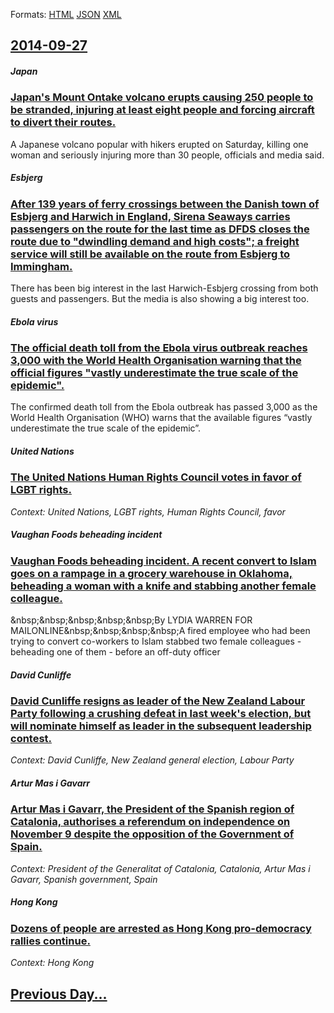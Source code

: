 
Formats: [HTML](2014/09/27/index.html)  [JSON](2014/09/27/index.json)  [XML](2014/09/27/index.xml)  

## [2014-09-27](/news/2014/09/27/index.md)

##### Japan
### [Japan's Mount Ontake volcano erupts causing 250 people to be stranded, injuring at least eight people and forcing aircraft to divert their routes. ](/news/2014/09/27/japan-s-mount-ontake-volcano-erupts-causing-250-people-to-be-stranded-injuring-at-least-eight-people-and-forcing-aircraft-to-divert-their-r.md)
A Japanese volcano popular with hikers erupted on Saturday, killing one woman and seriously injuring more than 30 people, officials and media said.

##### Esbjerg
### [After 139 years of ferry crossings between the Danish town of Esbjerg and Harwich in England, Sirena Seaways carries passengers on the route for the last time as DFDS closes the route due to "dwindling demand and high costs"; a freight service will still be available on the route from Esbjerg to Immingham. ](/news/2014/09/27/after-139-years-of-ferry-crossings-between-the-danish-town-of-esbjerg-and-harwich-in-england-sirena-seaways-carries-passengers-on-the-route.md)
There has been big interest in the last Harwich-Esbjerg crossing from both guests and passengers. But the media is also showing a big interest too.

##### Ebola virus
### [The official death toll from the Ebola virus outbreak reaches 3,000 with the World Health Organisation warning that the official figures "vastly underestimate the true scale of the epidemic". ](/news/2014/09/27/the-official-death-toll-from-the-ebola-virus-outbreak-reaches-3-000-with-the-world-health-organisation-warning-that-the-official-figures-va.md)
The confirmed death toll from the Ebola outbreak has passed 3,000 as the World Health Organisation (WHO) warns that the available figures “vastly underestimate the true scale of the epidemic”.

##### United Nations
### [The United Nations Human Rights Council votes in favor of LGBT rights. ](/news/2014/09/27/the-united-nations-human-rights-council-votes-in-favor-of-lgbt-rights.md)
_Context: United Nations, LGBT rights, Human Rights Council, favor_

##### Vaughan Foods beheading incident
### [Vaughan Foods beheading incident. A recent convert to Islam goes on a rampage in a grocery warehouse in Oklahoma, beheading a woman with a knife and stabbing another female colleague. ](/news/2014/09/27/vaughan-foods-beheading-incident-a-recent-convert-to-islam-goes-on-a-rampage-in-a-grocery-warehouse-in-oklahoma-beheading-a-woman-with-a-k.md)
&amp;nbsp;&amp;nbsp;&amp;nbsp;&amp;nbsp;&amp;nbsp;By LYDIA WARREN FOR MAILONLINE&amp;nbsp;&amp;nbsp;&amp;nbsp;&amp;nbsp;A fired employee who had been trying to convert co-workers to Islam stabbed two female colleagues - beheading one of them - before an off-duty officer

##### David Cunliffe
### [David Cunliffe resigns as leader of the New Zealand Labour Party following a crushing defeat in last week's election, but will nominate himself as leader in the subsequent leadership contest. ](/news/2014/09/27/david-cunliffe-resigns-as-leader-of-the-new-zealand-labour-party-following-a-crushing-defeat-in-last-week-s-election-but-will-nominate-hims.md)
_Context: David Cunliffe, New Zealand general election, Labour Party_

##### Artur Mas i Gavarr
### [Artur Mas i Gavarr, the President of the Spanish region of Catalonia, authorises a referendum on independence on November 9 despite the opposition of the Government of Spain. ](/news/2014/09/27/artur-mas-i-gavarro-the-president-of-the-spanish-region-of-catalonia-authorises-a-referendum-on-independence-on-november-9-despite-the-opp.md)
_Context: President of the Generalitat of Catalonia, Catalonia, Artur Mas i Gavarr, Spanish government, Spain_

##### Hong Kong
### [Dozens of people are arrested as Hong Kong pro-democracy rallies continue. ](/news/2014/09/27/dozens-of-people-are-arrested-as-hong-kong-pro-democracy-rallies-continue.md)
_Context: Hong Kong_

## [Previous Day...](/news/2014/09/26/index.md)

